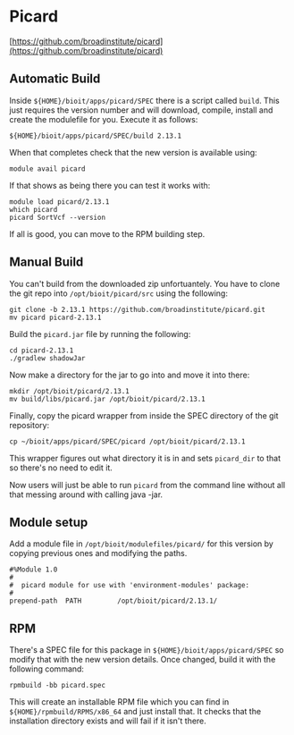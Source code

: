 # Picard

[https://github.com/broadinstitute/picard](https://github.com/broadinstitute/picard)

## Automatic Build

Inside `${HOME}/bioit/apps/picard/SPEC` there is a script called `build`. This just requires the version number and will download, compile, install and create the modulefile for you. Execute it as follows:

    ${HOME}/bioit/apps/picard/SPEC/build 2.13.1

When that completes check that the new version is available using:

    module avail picard

If that shows as being there you can test it works with:

    module load picard/2.13.1
    which picard
    picard SortVcf --version

If all is good, you can move to the RPM building step.

## Manual Build

You can't build from the downloaded zip unfortuantely. You have to clone the git repo into `/opt/bioit/picard/src` using the following:

    git clone -b 2.13.1 https://github.com/broadinstitute/picard.git
    mv picard picard-2.13.1

Build the `picard.jar` file by running the following:

    cd picard-2.13.1
    ./gradlew shadowJar

Now make a directory for the jar to go into and move it into there:

    mkdir /opt/bioit/picard/2.13.1
    mv build/libs/picard.jar /opt/bioit/picard/2.13.1

Finally, copy the picard wrapper from inside the SPEC directory of the git repository:

    cp ~/bioit/apps/picard/SPEC/picard /opt/bioit/picard/2.13.1

This wrapper figures out what directory it is in and sets `picard_dir` to that so there's no need to edit it.

Now users will just be able to run `picard` from the command line without all that messing around with calling java -jar.

## Module setup

Add a module file in `/opt/bioit/modulefiles/picard/` for this version by copying previous ones and modifying the paths.

    #%Module 1.0
    #
    #  picard module for use with 'environment-modules' package:
    #
    prepend-path  PATH         /opt/bioit/picard/2.13.1/

## RPM

There's a SPEC file for this package in `${HOME}/bioit/apps/picard/SPEC` so modify that with the new version details. Once changed, build it with the following command:

    rpmbuild -bb picard.spec

This will create an installable RPM file which you can find in `${HOME}/rpmbuild/RPMS/x86_64` and just install that. It checks that the installation directory exists and will fail if it isn't there.
